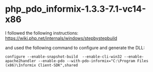 # php_pdo_informix-1.3.3-7.1-vc14-x86

I followed the following instructions:
https://wiki.php.net/internals/windows/stepbystepbuild

and used the following command to configure and generate the DLL:

`configure --enable-snapshot-build  --enable-cli-win32 --enable-apache2handler --enable-pdo --with-pdo-informix="C:\Program Files (x86)\Informix Client-SDK",shared`
